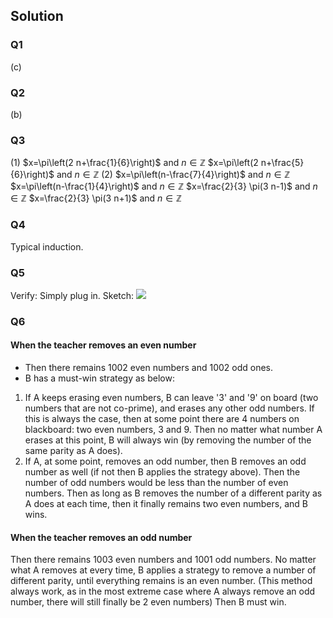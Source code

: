 ## Solution
### Q1
(c)
### Q2
(b)
### Q3
(1)
$x=\pi\left(2 n+\frac{1}{6}\right)$ and $n \in \mathbb{Z}$
$x=\pi\left(2 n+\frac{5}{6}\right)$ and $n \in \mathbb{Z}$
(2)
$x=\pi\left(n-\frac{7}{4}\right)$ and $n \in \mathbb{Z}$
$x=\pi\left(n-\frac{1}{4}\right)$ and $n \in \mathbb{Z}$
$x=\frac{2}{3} \pi(3 n-1)$ and $n \in \mathbb{Z}$
$x=\frac{2}{3} \pi(3 n+1)$ and $n \in \mathbb{Z}$
### Q4
Typical induction.
### Q5
Verify: Simply plug in.
Sketch:
<img src="https://cdn.mathpix.com/snip/images/WGctU9mOGhpf2BR-VzVIWHAJLAxRkcQp-NdwTwtHjgc.original.fullsize.png" />
### Q6
#### When the teacher removes an even number
- Then there remains 1002 even numbers and 1002 odd ones.
- B has a must-win strategy as below:
1. If A keeps erasing even numbers, B can leave '3' and '9' on board (two numbers that are not co-prime), and erases any other odd numbers. If this is always the case, then at some point there are 4 numbers on blackboard: two even numbers, 3 and 9. Then no matter what number A erases at this point, B will always win (by removing the number of the same parity as A does).
2. If A, at some point, removes an odd number, then B removes an odd number as well (if not then B applies the strategy above). Then the number of odd numbers would be less than the number of even numbers. Then as long as B removes the number of a different parity as A does at each time, then it finally remains two even numbers, and B wins.

#### When the teacher removes an odd number
Then there remains 1003 even numbers and 1001 odd numbers. No matter what A removes at every time, B applies a strategy to remove a number of different parity, until everything remains is an even number. (This method always work, as in the most extreme case where A always remove an odd number, there will still finally be 2 even numbers) Then B must win.